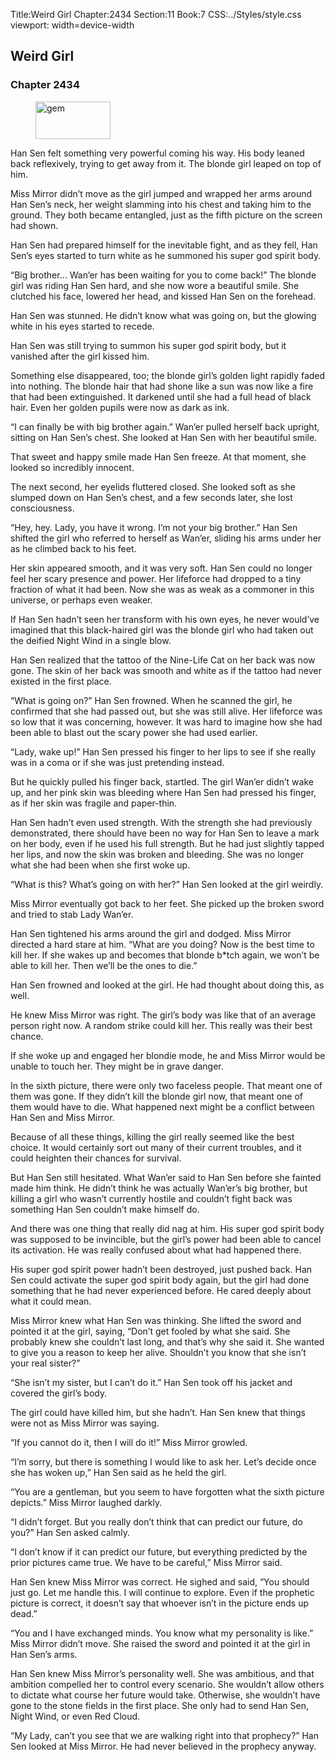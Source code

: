 Title:Weird Girl 
Chapter:2434 
Section:11 
Book:7 
CSS:../Styles/style.css 
viewport: width=device-width
  
## Weird Girl
### Chapter 2434 
<figure>
	<img src="../Images/gem.gif" alt="gem" id="gem" width="120" height="60" />
</figure>
  

  
  Han Sen felt something very powerful coming his way. His body leaned back reflexively, trying to get away from it. The blonde girl leaped on top of him.

Miss Mirror didn’t move as the girl jumped and wrapped her arms around Han Sen’s neck, her weight slamming into his chest and taking him to the ground. They both became entangled, just as the fifth picture on the screen had shown.

Han Sen had prepared himself for the inevitable fight, and as they fell, Han Sen’s eyes started to turn white as he summoned his super god spirit body.

“Big brother… Wan’er has been waiting for you to come back!” The blonde girl was riding Han Sen hard, and she now wore a beautiful smile. She clutched his face, lowered her head, and kissed Han Sen on the forehead.

Han Sen was stunned. He didn’t know what was going on, but the glowing white in his eyes started to recede.

Han Sen was still trying to summon his super god spirit body, but it vanished after the girl kissed him.

Something else disappeared, too; the blonde girl’s golden light rapidly faded into nothing. The blonde hair that had shone like a sun was now like a fire that had been extinguished. It darkened until she had a full head of black hair. Even her golden pupils were now as dark as ink.

“I can finally be with big brother again.” Wan’er pulled herself back upright, sitting on Han Sen’s chest. She looked at Han Sen with her beautiful smile.

That sweet and happy smile made Han Sen freeze. At that moment, she looked so incredibly innocent.

The next second, her eyelids fluttered closed. She looked soft as she slumped down on Han Sen’s chest, and a few seconds later, she lost consciousness.

“Hey, hey. Lady, you have it wrong. I’m not your big brother.” Han Sen shifted the girl who referred to herself as Wan’er, sliding his arms under her as he climbed back to his feet.

Her skin appeared smooth, and it was very soft. Han Sen could no longer feel her scary presence and power. Her lifeforce had dropped to a tiny fraction of what it had been. Now she was as weak as a commoner in this universe, or perhaps even weaker.

If Han Sen hadn’t seen her transform with his own eyes, he never would’ve imagined that this black-haired girl was the blonde girl who had taken out the deified Night Wind in a single blow.

Han Sen realized that the tattoo of the Nine-Life Cat on her back was now gone. The skin of her back was smooth and white as if the tattoo had never existed in the first place.

“What is going on?” Han Sen frowned. When he scanned the girl, he confirmed that she had passed out, but she was still alive. Her lifeforce was so low that it was concerning, however. It was hard to imagine how she had been able to blast out the scary power she had used earlier.

“Lady, wake up!” Han Sen pressed his finger to her lips to see if she really was in a coma or if she was just pretending instead.

But he quickly pulled his finger back, startled. The girl Wan’er didn’t wake up, and her pink skin was bleeding where Han Sen had pressed his finger, as if her skin was fragile and paper-thin.

Han Sen hadn’t even used strength. With the strength she had previously demonstrated, there should have been no way for Han Sen to leave a mark on her body, even if he used his full strength. But he had just slightly tapped her lips, and now the skin was broken and bleeding. She was no longer what she had been when she first woke up.

“What is this? What’s going on with her?” Han Sen looked at the girl weirdly.

Miss Mirror eventually got back to her feet. She picked up the broken sword and tried to stab Lady Wan’er.

Han Sen tightened his arms around the girl and dodged. Miss Mirror directed a hard stare at him. “What are you doing? Now is the best time to kill her. If she wakes up and becomes that blonde b*tch again, we won’t be able to kill her. Then we’ll be the ones to die.”

Han Sen frowned and looked at the girl. He had thought about doing this, as well.

He knew Miss Mirror was right. The girl’s body was like that of an average person right now. A random strike could kill her. This really was their best chance.

If she woke up and engaged her blondie mode, he and Miss Mirror would be unable to touch her. They might be in grave danger.

In the sixth picture, there were only two faceless people. That meant one of them was gone. If they didn’t kill the blonde girl now, that meant one of them would have to die. What happened next might be a conflict between Han Sen and Miss Mirror.

Because of all these things, killing the girl really seemed like the best choice. It would certainly sort out many of their current troubles, and it could heighten their chances for survival.

But Han Sen still hesitated. What Wan’er said to Han Sen before she fainted made him think. He didn’t think he was actually Wan’er’s big brother, but killing a girl who wasn’t currently hostile and couldn’t fight back was something Han Sen couldn’t make himself do.

And there was one thing that really did nag at him. His super god spirit body was supposed to be invincible, but the girl’s power had been able to cancel its activation. He was really confused about what had happened there.

His super god spirit power hadn’t been destroyed, just pushed back. Han Sen could activate the super god spirit body again, but the girl had done something that he had never experienced before. He cared deeply about what it could mean.

Miss Mirror knew what Han Sen was thinking. She lifted the sword and pointed it at the girl, saying, “Don’t get fooled by what she said. She probably knew she couldn’t last long, and that’s why she said it. She wanted to give you a reason to keep her alive. Shouldn’t you know that she isn’t your real sister?”

“She isn’t my sister, but I can’t do it.” Han Sen took off his jacket and covered the girl’s body.

The girl could have killed him, but she hadn’t. Han Sen knew that things were not as Miss Mirror was saying.

“If you cannot do it, then I will do it!” Miss Mirror growled.

“I’m sorry, but there is something I would like to ask her. Let’s decide once she has woken up,” Han Sen said as he held the girl.

“You are a gentleman, but you seem to have forgotten what the sixth picture depicts.” Miss Mirror laughed darkly.

“I didn’t forget. But you really don’t think that can predict our future, do you?” Han Sen asked calmly.

“I don’t know if it can predict our future, but everything predicted by the prior pictures came true. We have to be careful,” Miss Mirror said.

Han Sen knew Miss Mirror was correct. He sighed and said, “You should just go. Let me handle this. I will continue to explore. Even if the prophetic picture is correct, it doesn’t say that whoever isn’t in the picture ends up dead.”

“You and I have exchanged minds. You know what my personality is like.” Miss Mirror didn’t move. She raised the sword and pointed it at the girl in Han Sen’s arms.

Han Sen knew Miss Mirror’s personality well. She was ambitious, and that ambition compelled her to control every scenario. She wouldn’t allow others to dictate what course her future would take. Otherwise, she wouldn’t have gone to the stone fields in the first place. She only had to send Han Sen, Night Wind, or even Red Cloud.

“My Lady, can’t you see that we are walking right into that prophecy?” Han Sen looked at Miss Mirror. He had never believed in the prophecy anyway.
